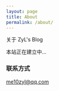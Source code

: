 ```yaml
---
layout: page
title: About
permalink: /about/
---
```


关于 ZyL's Blog

本站正在建立中...

### 联系方式

[me10zyl@qq.com](mailto:me10zyl@qq.com)
